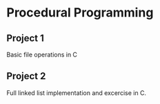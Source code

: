 # Procedural Programming

## Project 1
Basic file operations in C

## Project 2
Full linked list implementation and excercise in C.